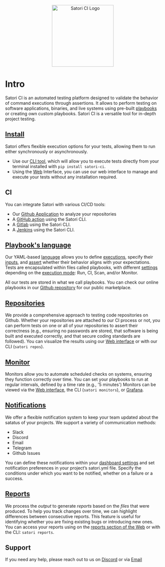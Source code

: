 <p align="center"><img src="https://satori.ci/wp-content/themes/satorici/assets/images/logo.svg" alt="Satori CI Logo" style="width:200px;"/></p>

# Intro

Satori CI is an automated testing platform designed to validate the behavior of command executions through assertions. It allows to perform testing on software applications, binaries, and live systems using pre-built [playbooks](https://github.com/satorici/playbooks/) or creating own custom playbooks. Satori CI is a versatile tool for in-depth project testing.

## [Install](getting-started/install.md)

Satori offers flexible execution options for your tests, allowing them to run either synchronously or asynchronously.
- Use our [CLI tool](https://github.com/satorici/satori-cli), which will allow you to execute tests directly from your terminal installed with `pip install satori-ci`.
- Using the [Web](https://satori.ci) Interface, you can use our web interface to manage and execute your tests without any installation required.

## CI

You can integrate Satori with various CI/CD tools:
- Our [Github Application](https://github.com/apps/satorici) to analyze your repositories
- A [GitHub action](modes/ci/action.md) using the Satori CLI.
- A [Gitlab](modes/ci/gitlab.md) using the Satori CLI.
- A [Jenkins](modes/ci/jenkins.md) using the Satori CLI.


## [Playbook's language](playbooks/language.md)

Our YAML-based [language](playbooks/language.md) allows you to define [executions](playbooks/execution.md), specify their [inputs](playbooks/inputs.md), and [assert](playbooks/asserts.md) whether their behavior aligns with your expectations. Tests are encapsulated within files called playbooks, with different [settings](playbooks/settings.md) depending on the [execution mode](modes/modes.md): Run, CI, Scan, and/or Monitor.

All our tests are stored in what we call playbooks. You can check our online playbooks in our [Github repository](https://github.com/satorici/playbooks/) for our public marketplace.

## [Repositories](repo.md)

We provide a comprehensive approach to testing code repositories on Github. Whether your repositories are attached to our CI process or not, you can perform tests on one or all of your repositories to assert their correctness (e.g., ensuring no passwords are stored, that software is being built and executed correctly, and that secure coding standards are followed). You can visualize the results using our [Web interface](https://satori.ci/repos/) or with our CLI (`satori repos`).

## [Monitor](modes/monitor.md)

Monitors allow you to automate scheduled checks on systems, ensuring they function correctly over time. 
You can set your playbooks to run at regular intervals, defined by a time rate (e.g., '5 minutes')
Monitors can be viewed via the [Web interface](https://www.satori.ci/monitors/), the CLI (`satori monitors`), or [Grafana](https://github.com/satorici/satori-plugin-grafana).

## [Notifications](notifications.md)

We offer a flexible notification system to keep your team updated about the satatus of your projects. We support a variety of communication methods:

- Slack
- Discord
- Email
- Telegram
- Github Issues

You can define these notifications within your [dashboard settings](https://satori.ci/dashboard/) and set notification preferences in your project’s satori.yml file. Specify the conditions under which you want to be notified, whether on a failure or a success.

## [Reports](execution-data.md) 

We process the *output* to generate *reports* based on the *files* that were produced. To help you track changes over time, we can highlight differences between consecutive reports. This feature is useful for identifying whether you are fixing existing bugs or introducing new ones.
You can access your reports using on the [reports section of the Web](https://www.satori-ci/reports/) or with the CLI: `satori reports`.

## Support

If you need any help, please reach out to us on [Discord](https://discord.gg/NJHQ4MwYtt) or via [Email](mailto:support@satori-ci.com)
